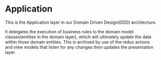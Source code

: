 # Application

This is the Application layer in our Domain Driven Design(DDD) architecture.

It delegates the execution of business rules to the domain model classes(entities in the domain layer), which will ultimately update the data within those domain entities.
This is archived by use of the redux actions and view models that listen for any changes then updates the presentation layer.
